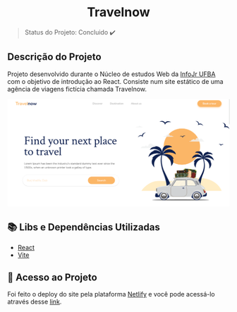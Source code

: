 <h1 align="center">Travelnow</h1>

> Status do Projeto: Concluido :heavy_check_mark:
## Descrição do Projeto

Projeto desenvolvido durante o Núcleo de estudos Web da [InfoJr UFBA](https://br.linkedin.com/company/infojrufba) com o objetivo de introdução ao React. Consiste num site estático de uma agência de viagens fictícia chamada Travelnow. 

![Preview do layout](images/preview_layout.png)

## :books: Libs e Dependências Utilizadas

- [React](https://pt-br.reactjs.org/)
- [Vite](https://vitejs.dev/)

## 📁 Acesso ao Projeto

Foi feito o deploy do site pela plataforma [Netlify](https://www.netlify.com/) e você pode acessá-lo através desse [link](https://vigorous-brown-c04b23.netlify.app/).
